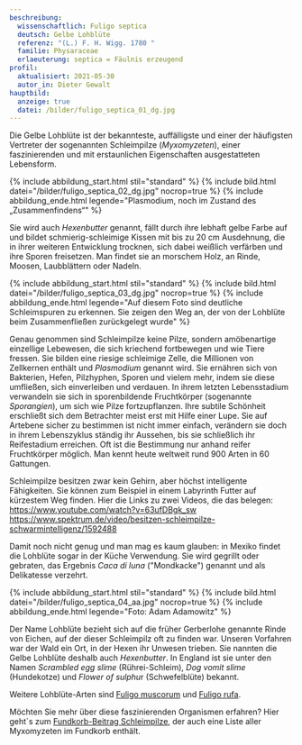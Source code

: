```yaml
---
beschreibung:
  wissenschaftlich: Fuligo septica
  deutsch: Gelbe Lohblüte
  referenz: "(L.) F. H. Wigg. 1780 "
  familie: Physaraceae
  erlaeuterung: septica = Fäulnis erzeugend
profil:
  aktualisiert: 2021-05-30
  autor_in: Dieter Gewalt
hauptbild:
  anzeige: true
  datei: /bilder/fuligo_septica_01_dg.jpg
---
```

Die Gelbe Lohblüte ist der bekannteste, auffälligste und einer der häufigsten Vertreter der sogenannten Schleimpilze (*Myxomyzeten*), einer faszinierenden und mit erstaunlichen Eigenschaften ausgestatteten Lebensform. 

{% include abbildung_start.html stil="standard" %}
{% include bild.html datei="/bilder/fuligo_septica_02_dg.jpg" nocrop=true %}
{% include abbildung_ende.html legende="Plasmodium, noch im Zustand des „Zusammenfindens“" %}

Sie wird auch *Hexenbutter* genannt, fällt durch ihre lebhaft gelbe Farbe auf und bildet schmierig-schleimige Kissen mit bis zu 20 cm Ausdehnung, die in ihrer weiteren Entwicklung trocknen, sich dabei weißlich verfärben und ihre Sporen freisetzen. Man findet sie an morschem Holz, an Rinde, Moosen, Laubblättern oder Nadeln.  

{% include abbildung_start.html stil="standard" %}
{% include bild.html datei="/bilder/fuligo_septica_03_dg.jpg" nocrop=true %}
{% include abbildung_ende.html legende="Auf diesem Foto sind deutliche Schleimspuren zu erkennen. Sie zeigen den Weg an, der von der Lohblüte beim Zusammenfließen zurückgelegt wurde" %}

Genau genommen sind Schleimpilze keine Pilze, sondern amöbenartige einzellige Lebewesen, die sich kriechend fortbewegen und wie Tiere fressen. Sie bilden eine riesige schleimige Zelle, die Millionen von Zellkernen enthält und *Plasmodium* genannt wird. Sie ernähren sich von Bakterien, Hefen, Pilzhyphen, Sporen und vielem mehr, indem sie diese umfließen, sich einverleiben und verdauen. In ihrem letzten Lebensstadium verwandeln sie sich in sporenbildende Fruchtkörper (sogenannte *Sporangien*), um sich wie Pilze fortzupflanzen. Ihre subtile Schönheit erschließt sich dem Betrachter meist erst mit Hilfe einer Lupe. Sie auf Artebene sicher zu bestimmen ist nicht immer einfach, verändern sie doch in ihrem Lebenszyklus ständig ihr Aussehen, bis sie schließlich ihr Reifestadium erreichen. Oft ist die Bestimmung nur anhand reifer Fruchtkörper möglich. Man kennt heute weltweit rund 900 Arten in 60 Gattungen.

Schleimpilze besitzen zwar kein Gehirn, aber höchst intelligente Fähigkeiten. Sie können zum Beispiel in einem Labyrinth Futter auf kürzestem Weg finden. Hier die Links zu zwei Videos, die das belegen:
<https://www.youtube.com/watch?v=63ufDBgk_sw>\
<https://www.spektrum.de/video/besitzen-schleimpilze-schwarmintelligenz/1592488>

Damit noch nicht genug und man mag es kaum glauben: in Mexiko findet die Lohblüte sogar in der Küche Verwendung. Sie wird gegrillt oder gebraten, das Ergebnis *Caca di luna* ("Mondkacke") genannt und als Delikatesse verzehrt.

{% include abbildung_start.html stil="standard" %}
{% include bild.html datei="/bilder/fuligo_septica_04_aa.jpg" nocrop=true %}
{% include abbildung_ende.html legende="Foto: Adam Adamowitz" %}

Der Name Lohblüte bezieht sich auf die früher Gerberlohe genannte Rinde von Eichen, auf der dieser Schleimpilz oft zu finden war. Unseren Vorfahren war der Wald ein Ort, in der Hexen ihr Unwesen trieben. Sie nannten die Gelbe Lohblüte deshalb auch *Hexenbutter*. In England ist sie unter den Namen *Scrambled egg slime* (Rührei-Schleim), *Dog vomit slime* (Hundekotze) und *Flower of sulphu*r (Schwefelblüte) bekannt.

Weitere Lohblüte-Arten sind [Fuligo muscorum](/pilze/fuligo-muscorum-moos-lohblüte) und [Fuligo rufa](/pilze/fuligo-rufa-rötliche-lohblüte).

Möchten Sie mehr über diese faszinierenden Organismen erfahren? Hier geht´s zum [Fundkorb-Beitrag Schleimpilze](/verwandt/schleimpilze-myxomyzeten), der auch eine Liste aller Myxomyzeten im Fundkorb enthält.